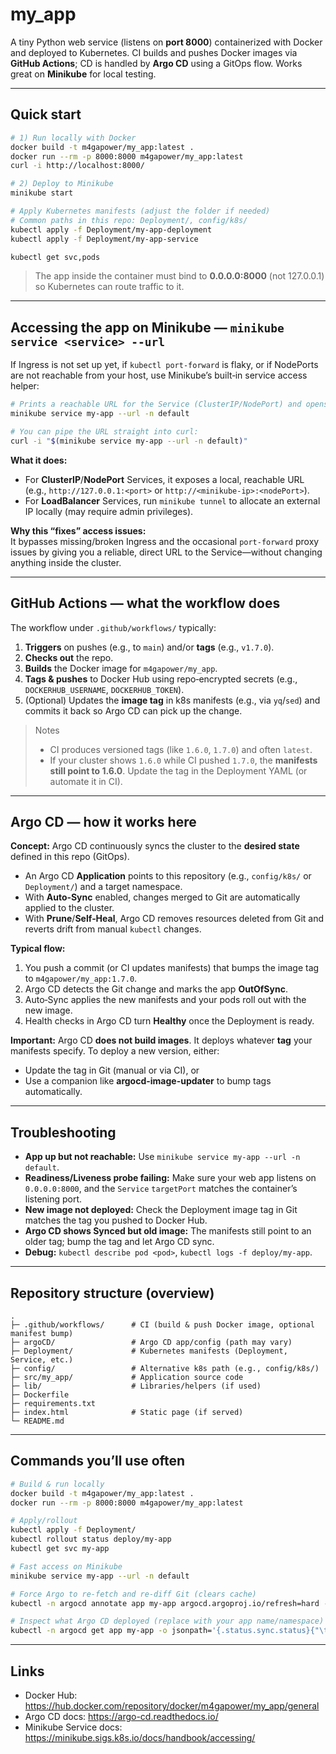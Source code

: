# my_app

A tiny Python web service (listens on **port 8000**) containerized with Docker and deployed to Kubernetes.     CI builds and pushes Docker images via **GitHub Actions**; CD is handled by **Argo CD** using a GitOps flow.     Works great on **Minikube** for local testing.

---

## Quick start

```bash
# 1) Run locally with Docker
docker build -t m4gapower/my_app:latest .
docker run --rm -p 8000:8000 m4gapower/my_app:latest
curl -i http://localhost:8000/

# 2) Deploy to Minikube
minikube start

# Apply Kubernetes manifests (adjust the folder if needed)
# Common paths in this repo: Deployment/, config/k8s/
kubectl apply -f Deployment/my-app-deployment
kubectl apply -f Deployment/my-app-service

kubectl get svc,pods
```

> The app inside the container must bind to **0.0.0.0:8000** (not 127.0.0.1) so Kubernetes can route traffic to it.

---

## Accessing the app on Minikube — `minikube service <service> --url`

If Ingress is not set up yet, if `kubectl port-forward` is flaky, or if NodePorts are not reachable from your host, use Minikube’s built‑in service access helper:

```bash
# Prints a reachable URL for the Service (ClusterIP/NodePort) and opens a local proxy/tunnel if needed
minikube service my-app --url -n default

# You can pipe the URL straight into curl:
curl -i "$(minikube service my-app --url -n default)"
```

**What it does:**  
- For **ClusterIP**/**NodePort** Services, it exposes a local, reachable URL (e.g., `http://127.0.0.1:<port>` or `http://<minikube-ip>:<nodePort>`).  
- For **LoadBalancer** Services, run `minikube tunnel` to allocate an external IP locally (may require admin privileges).

**Why this “fixes” access issues:**  
It bypasses missing/broken Ingress and the occasional `port-forward` proxy issues by giving you a reliable, direct URL to the Service—without changing anything inside the cluster.

---

## GitHub Actions — what the workflow does

The workflow under `.github/workflows/` typically:
1. **Triggers** on pushes (e.g., to `main`) and/or **tags** (e.g., `v1.7.0`).  
2. **Checks out** the repo.  
3. **Builds** the Docker image for `m4gapower/my_app`.  
4. **Tags & pushes** to Docker Hub using repo‑encrypted secrets (e.g., `DOCKERHUB_USERNAME`, `DOCKERHUB_TOKEN`).  
5. (Optional) Updates the **image tag** in k8s manifests (e.g., via `yq`/`sed`) and commits it back so Argo CD can pick up the change.

> Notes
> - CI produces versioned tags (like `1.6.0`, `1.7.0`) and often `latest`.  
> - If your cluster shows `1.6.0` while CI pushed `1.7.0`, the **manifests still point to 1.6.0**. Update the tag in the Deployment YAML (or automate it in CI).

---

## Argo CD — how it works here

**Concept:** Argo CD continuously syncs the cluster to the **desired state** defined in this repo (GitOps).  
- An Argo CD **Application** points to this repository (e.g., `config/k8s/` or `Deployment/`) and a target namespace.  
- With **Auto‑Sync** enabled, changes merged to Git are automatically applied to the cluster.  
- With **Prune**/**Self‑Heal**, Argo CD removes resources deleted from Git and reverts drift from manual `kubectl` changes.

**Typical flow:**  
1. You push a commit (or CI updates manifests) that bumps the image tag to `m4gapower/my_app:1.7.0`.  
2. Argo CD detects the Git change and marks the app **OutOfSync**.  
3. Auto‑Sync applies the new manifests and your pods roll out with the new image.  
4. Health checks in Argo CD turn **Healthy** once the Deployment is ready.

**Important:** Argo CD **does not build images**. It deploys whatever **tag** your manifests specify. To deploy a new version, either:  
- Update the tag in Git (manual or via CI), or  
- Use a companion like **argocd-image-updater** to bump tags automatically.

---

## Troubleshooting

- **App up but not reachable:** Use `minikube service my-app --url -n default`.  
- **Readiness/Liveness probe failing:** Make sure your web app listens on `0.0.0.0:8000`, and the `Service` `targetPort` matches the container’s listening port.  
- **New image not deployed:** Check the Deployment image tag in Git matches the tag you pushed to Docker Hub.  
- **Argo CD shows Synced but old image:** The manifests still point to an older tag; bump the tag and let Argo CD sync.  
- **Debug:** `kubectl describe pod <pod>`, `kubectl logs -f deploy/my-app`.

---

## Repository structure (overview)

```text
.
├─ .github/workflows/      # CI (build & push Docker image, optional manifest bump)
├─ argoCD/                 # Argo CD app/config (path may vary)
├─ Deployment/             # Kubernetes manifests (Deployment, Service, etc.)
├─ config/                 # Alternative k8s path (e.g., config/k8s/)
├─ src/my_app/             # Application source code
├─ lib/                    # Libraries/helpers (if used)
├─ Dockerfile
├─ requirements.txt
├─ index.html              # Static page (if served)
└─ README.md
```

---

## Commands you’ll use often

```bash
# Build & run locally
docker build -t m4gapower/my_app:latest .
docker run --rm -p 8000:8000 m4gapower/my_app:latest

# Apply/rollout
kubectl apply -f Deployment/
kubectl rollout status deploy/my-app
kubectl get svc my-app

# Fast access on Minikube
minikube service my-app --url -n default

# Force Argo to re-fetch and re-diff Git (clears cache)
kubectl -n argocd annotate app my-app argocd.argoproj.io/refresh=hard --overwrite

# Inspect what Argo CD deployed (replace with your app name/namespace)
kubectl -n argocd get app my-app -o jsonpath='{.status.sync.status}{"\t"}{.status.health.status}{"\t"}{.status.summary.images}{"\t"}{.status.sync.revision}{"\n"}'
```

---

## Links

- Docker Hub: https://hub.docker.com/repository/docker/m4gapower/my_app/general
- Argo CD docs: https://argo-cd.readthedocs.io/
- Minikube Service docs: https://minikube.sigs.k8s.io/docs/handbook/accessing/
```

